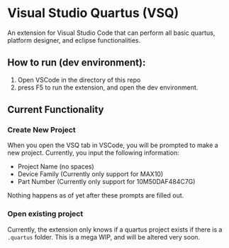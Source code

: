 # Visual Studio Quartus (VSQ)
An extension for Visual Studio Code that can perform all basic quartus, platform designer, and eclipse functionalities.

## How to run (dev environment):
1. Open VSCode in the directory of this repo
2. press F5 to run the extension, and open the dev environment.


## Current Functionality
### Create New Project
When you open the VSQ tab in VSCode, you will be prompted to make a new project. 
Currently, you input the following information:
- Project Name (no spaces)
- Device Family (Currently only support for MAX10)
- Part Number (Currently only support for 10M50DAF484C7G)

Nothing happens as of yet after these prompts are filled out.

### Open existing project
Currently, the extension only knows if a quartus project exists if there is a `.quartus` folder. This is a mega WIP, and will be altered very soon.

